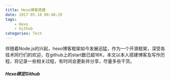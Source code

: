 ```yaml
---
title: Hexo博客搭建
date: 2017-05-10 00:48:29
tags:
    - Hexo
    - Github
categories: Tech
---
```

伴随着Node.js的兴起，hexo博客框架如今发展迅猛，作为一个开源框架，深受各技术同行们的欢迎，在github上的start数已超16K，本文以本人搭建博客及写作历程，将记录一些相关过程，有时间会更新并分享，尽量多些干货。

##### Hexo绑定Github